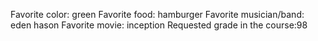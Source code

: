 Favorite color: green 
Favorite food: hamburger
Favorite musician/band: eden hason
Favorite movie: inception
Requested grade in the course:98 
